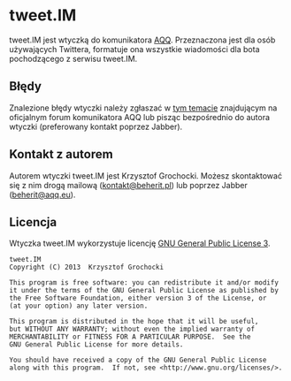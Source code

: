 tweet.IM
======
tweet.IM jest wtyczką do komunikatora [AQQ](http://www.aqq.eu/pl.php). Przeznaczona jest dla osób używających Twittera, formatuje ona wszystkie wiadomości dla bota pochodzącego z serwisu tweet.IM.

Błędy
-------
Znalezione błędy wtyczki należy zgłaszać w [tym temacie](http://forum.aqq.eu/topic/11932-tweetim-1000/) znajdującym na oficjalnym forum komunikatora AQQ lub pisząc bezpośrednio do autora wtyczki (preferowany kontakt poprzez Jabber).

Kontakt z autorem
-------
Autorem wtyczki tweet.IM jest Krzysztof Grochocki. Możesz skontaktować się z nim drogą mailową (kontakt@beherit.pl) lub poprzez Jabber (beherit@aqq.eu).

Licencja
-------
Wtyczka tweet.IM wykorzystuje licencję [GNU General Public License 3](http://www.gnu.org/copyleft/gpl.html).

    tweet.IM
    Copyright (C) 2013  Krzysztof Grochocki

    This program is free software: you can redistribute it and/or modify
    it under the terms of the GNU General Public License as published by
    the Free Software Foundation, either version 3 of the License, or
    (at your option) any later version.

    This program is distributed in the hope that it will be useful,
    but WITHOUT ANY WARRANTY; without even the implied warranty of
    MERCHANTABILITY or FITNESS FOR A PARTICULAR PURPOSE.  See the
    GNU General Public License for more details.

    You should have received a copy of the GNU General Public License
    along with this program.  If not, see <http://www.gnu.org/licenses/>.